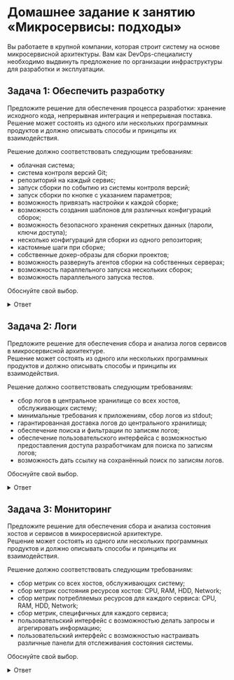 # Домашнее задание к занятию «Микросервисы: подходы»

Вы работаете в крупной компании, которая строит систему на основе микросервисной архитектуры.
Вам как DevOps-специалисту необходимо выдвинуть предложение по организации инфраструктуры для разработки и эксплуатации.


## Задача 1: Обеспечить разработку

Предложите решение для обеспечения процесса разработки: хранение исходного кода, непрерывная интеграция и непрерывная поставка. 
Решение может состоять из одного или нескольких программных продуктов и должно описывать способы и принципы их взаимодействия.

Решение должно соответствовать следующим требованиям:
- облачная система;
- система контроля версий Git;
- репозиторий на каждый сервис;
- запуск сборки по событию из системы контроля версий;
- запуск сборки по кнопке с указанием параметров;
- возможность привязать настройки к каждой сборке;
- возможность создания шаблонов для различных конфигураций сборок;
- возможность безопасного хранения секретных данных (пароли, ключи доступа);
- несколько конфигураций для сборки из одного репозитория;
- кастомные шаги при сборке;
- собственные докер-образы для сборки проектов;
- возможность развернуть агентов сборки на собственных серверах;
- возможность параллельного запуска нескольких сборок;
- возможность параллельного запуска тестов.

Обоснуйте свой выбор.   

<details>
<summary>Ответ</summary>
<br>

Я бы предложил Gitlab. Gitlab полностью удовлетворяет условиям Ci и Cd. Контроль версий плюс docker regestry и Docker Hub (хранение артеатов). 

</details>    

## Задача 2: Логи   

Предложите решение для обеспечения сбора и анализа логов сервисов в микросервисной архитектуре.   
Решение может состоять из одного или нескольких программных продуктов и должно описывать способы и принципы их взаимодействия.   

Решение должно соответствовать следующим требованиям:   
- сбор логов в центральное хранилище со всех хостов, обслуживающих систему;  
- минимальные требования к приложениям, сбор логов из stdout;   
- гарантированная доставка логов до центрального хранилища;   
- обеспечение поиска и фильтрации по записям логов;   
- обеспечение пользовательского интерфейса с возможностью предоставления доступа разработчикам для поиска по записям логов;   
- возможность дать ссылку на сохранённый поиск по записям логов.   

Обоснуйте свой выбор.    

<details>
<summary>Ответ</summary>
<br>   

На мой взгляд лучшим решением будет стек ELK. 

Состав:
FileBeat - агент, собирающий данные с машины и направляющий в Logstash.   
Logstash - служба орабатывающая данные: фильтрует, парсит на составляющие поля, агрегирует строки, обогащает данные при необходимости и т.п. передает данные в системы потребители при необходимости.   
Elasticsearch - инструмент аналитики и полнотекстового поиска, позволяет хранить, оперативно получать нужные данные больших объемов.   
Kibana - Web визуальный инструмент для Elasticsearch, позволяет управлять индексами Elasticsearch, выполнять непосредственный визуальный поиск, строить Dashbord-ы для удобства оперативного анализа логов (данных).         

</details>    

## Задача 3: Мониторинг   

Предложите решение для обеспечения сбора и анализа состояния хостов и сервисов в микросервисной архитектуре.   
Решение может состоять из одного или нескольких программных продуктов и должно описывать способы и принципы их взаимодействия.   

Решение должно соответствовать следующим требованиям:   
- сбор метрик со всех хостов, обслуживающих систему;   
- сбор метрик состояния ресурсов хостов: CPU, RAM, HDD, Network;   
- сбор метрик потребляемых ресурсов для каждого сервиса: CPU, RAM, HDD, Network;   
- сбор метрик, специфичных для каждого сервиса;   
- пользовательский интерфейс с возможностью делать запросы и агрегировать информацию;   
- пользовательский интерфейс с возможностью настраивать различные панели для отслеживания состояния системы.   

Обоснуйте свой выбор.   

<details>
<summary>Ответ</summary>
<br>   

На мой взгляд лучшим решением будет связка Prometheus + Grafana.   

Состав:
Prometheus - набор инструментов для мониторинга и оповещения систем с открытым исходным кодом, собирает и хранит метрики в виде ременных рядов, 
т.е. информация о метриках хранится с меткой времени, в которую она была записана
Grafana - веб-интерфейс для работы с данными, строит на оперативных данных графики. 
Позволяет визуализировать данные с систем мониторинга и большого числа разных метрик, в том числе с большинства источников данных,

Преимущества:    
- красивая визуализация(Grafana)   
- широкоизвестный стек   
- большое количество собираемых метрик   
- Удобный UI.    

</details>  
